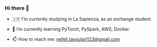 ### Hi there 👋


- 🇮🇹 I'm currently studying in La Sapienza, as an exchange student.

- 🌱 I’m currently learning PyTorch, PySpark, AWS, Docker.

- 📫 How to reach me: nefeli.tavoulari123@gmail.com

